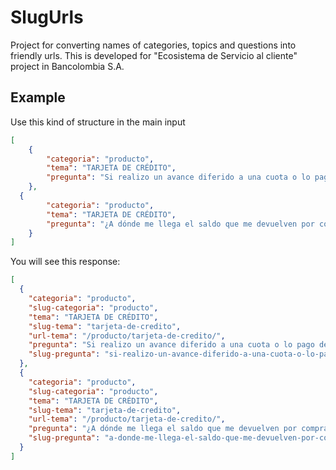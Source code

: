 # SlugUrls

Project for converting names of categories, topics and questions into friendly urls. This is developed for "Ecosistema de Servicio al cliente" project in Bancolombia S.A.

## Example

Use this kind of structure in the main input
```json
[
	{
		"categoria": "producto",
		"tema": "TARJETA DE CRÉDITO",
		"pregunta": "Si realizo un avance diferido a una cuota o lo pago dentro de la primera facturación, ¿por qué me genera intereses corrientes?"
	},	
  {
		"categoria": "producto",
		"tema": "TARJETA DE CRÉDITO",
		"pregunta": "¿A dónde me llega el saldo que me devuelven por compras reversadas?"
	}
]
```

You will see this response:
```json
[
  {
    "categoria": "producto",
    "slug-categoria": "producto",
    "tema": "TARJETA DE CRÉDITO",
    "slug-tema": "tarjeta-de-credito",
    "url-tema": "/producto/tarjeta-de-credito/",
    "pregunta": "Si realizo un avance diferido a una cuota o lo pago dentro de la primera facturación, ¿por qué me genera intereses corrientes?",
    "slug-pregunta": "si-realizo-un-avance-diferido-a-una-cuota-o-lo-pago-dentro-de-la-primera-facturacion-por-que-me-genera-intereses-corrientes"
  },
  {
    "categoria": "producto",
    "slug-categoria": "producto",
    "tema": "TARJETA DE CRÉDITO",
    "slug-tema": "tarjeta-de-credito",
    "url-tema": "/producto/tarjeta-de-credito/",
    "pregunta": "¿A dónde me llega el saldo que me devuelven por compras reversadas?",
    "slug-pregunta": "a-donde-me-llega-el-saldo-que-me-devuelven-por-compras-reversadas"
  }
]
```
